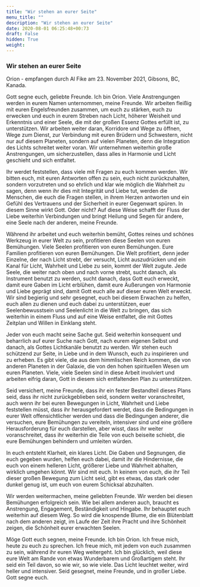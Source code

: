 ```yaml
---
title: "Wir stehen an eurer Seite"
menu_title: ""
description: "Wir stehen an eurer Seite"
date: 2020-08-01 06:25:48+00:73
draft: False
hidden: True
weight:
---
```

### Wir stehen an eurer Seite

Orion - empfangen durch Al Fike am 23. November 2021, Gibsons, BC, Kanada.

Gott segne euch, geliebte Freunde. Ich bin Orion. Viele Anstrengungen werden in eurem Namen unternommen, meine Freunde. Wir arbeiten fleißig mit euren Engelsfreunden zusammen, um euch zu stärken, euch zu erwecken und euch in eurem Streben nach Licht, höherer Weisheit und Erkenntnis und einer Seele, die mit der großen Essenz Gottes erfüllt ist, zu unterstützen. Wir arbeiten weiter daran, Korridore und Wege zu öffnen, Wege zum Dienst, zur Verbindung mit euren Brüdern und Schwestern, nicht nur auf diesem Planeten, sondern auf vielen Planeten, denn die Integration des Lichts schreitet weiter voran. Wir unternehmen weiterhin große Anstrengungen, um sicherzustellen, dass alles in Harmonie und Licht geschieht und sich entfaltet.

Ihr werdet feststellen, dass viele mit Fragen zu euch kommen werden. Wir bitten euch, mit euren Antworten offen zu sein, euch nicht zurückzuhalten, sondern vorzutreten und so ehrlich und klar wie möglich die Wahrheit zu sagen, denn wenn ihr dies mit Integrität und Liebe tut, werden die Menschen, die euch die Fragen stellen, in ihrem Herzen antworten und ein Gefühl des Vertrauens und der Sicherheit in eurer Gegenwart spüren. In diesem Sinne wirkt Gott. Oder nicht? Auf diese Weise schafft der Fluss der Liebe weiterhin Verbindungen und bringt Heilung und Segen für andere, eine Seele nach der anderen, meine Freunde.

Während ihr arbeitet und euch weiterhin bemüht, Gottes reines und schönes Werkzeug in eurer Welt zu sein, profitieren diese Seelen von euren Bemühungen. Viele Seelen profitieren von euren Bemühungen. Eure Familien profitieren von euren Bemühungen. Die Welt profitiert, denn jeder Einzelne, der nach Licht strebt, der versucht, Licht auszudrücken und ein Kanal für Licht, Wahrheit und Liebe zu sein, kommt der Welt zugute. Jede Seele, die weiter nach oben und nach vorne strebt, sucht danach, als Instrument benutzt zu werden, sucht danach, dass Gott euch erweckt, damit eure Gaben im Licht erblühen, damit eure Äußerungen von Harmonie und Liebe geprägt sind, damit Gott euch alle auf dieser euren Welt erweckt. Wir sind begierig und sehr gesegnet, euch bei diesem Erwachen zu helfen, euch allen zu dienen und euch dabei zu unterstützen, euer Seelenbewusstsein und Seelenlicht in die Welt zu bringen, das sich weiterhin in einem Fluss und auf eine Weise entfaltet, die mit Gottes Zeitplan und Willen in Einklang steht.

Jeder von euch macht seine Sache gut. Seid weiterhin konsequent und beharrlich auf eurer Suche nach Gott, nach eurem eigenen Selbst und danach, als Gottes Lichtkanäle benutzt zu werden. Wir stehen euch schützend zur Seite, in Liebe und in dem Wunsch, euch zu inspirieren und zu erheben. Es gibt viele, die aus dem himmlischen Reich kommen, die von anderen Planeten in der Galaxie, die von den hohen spirituellen Wesen um euren Planeten. Viele, viele Seelen sind in diese Arbeit involviert und arbeiten eifrig daran, Gott in diesem sich entfaltenden Plan zu unterstützen.

Seid versichert, meine Freunde, dass ihr ein fester Bestandteil dieses Plans seid, dass ihr nicht zurückgeblieben seid, sondern weiter voranschreitet, auch wenn ihr bei euren Bewegungen in Licht, Wahrheit und Liebe feststellen müsst, dass ihr herausgefordert werdet, dass die Bedingungen in eurer Welt offensichtlicher werden und dass die Bedingungen anderer, die versuchen, eure Bemühungen zu vereiteln, intensiver sind und eine größere Herausforderung für euch darstellen, aber wisst, dass ihr weiter voranschreitet, dass ihr weiterhin die Teile von euch beiseite schiebt, die eure Bemühungen behindern und umleiten würden.

In euch entsteht Klarheit, ein klares Licht. Die Gaben und Segnungen, die euch gegeben wurden, helfen euch dabei, damit ihr die Hindernisse, die euch von einem helleren Licht, größerer Liebe und Wahrheit abhalten, wirklich umgehen könnt. Wir sind mit euch. In keinem von euch, die ihr Teil dieser großen Bewegung zum Licht seid, gibt es etwas, das stark oder dunkel genug ist, um euch von eurem Schicksal abzuhalten.

Wir werden weitermachen, meine geliebten Freunde. Wir werden bei diesen Bemühungen erfolgreich sein. Wie bei allem anderen auch, braucht es Anstrengung, Engagement, Beständigkeit und Hingabe. Ihr behauptet euch weiterhin auf diesem Weg. So wird die knospende Blume, die ein Blütenblatt nach dem anderen zeigt, im Laufe der Zeit ihre Pracht und ihre Schönheit zeigen, die Schönheit eurer erwachten Seelen.

Möge Gott euch segnen, meine Freunde. Ich bin Orion. Ich freue mich, heute zu euch zu sprechen. Ich freue mich, mit jedem von euch zusammen zu sein, während ihr euren Weg weitergeht. Ich bin glücklich, weil diese eure Welt am Rande von etwas Wunderbarem und Großartigem steht. Ihr seid ein Teil davon, so wie wir, so wie viele. Das Licht leuchtet weiter, wird heller und intensiver. Seid gesegnet, meine Freunde, und in großer Liebe. Gott segne euch.
